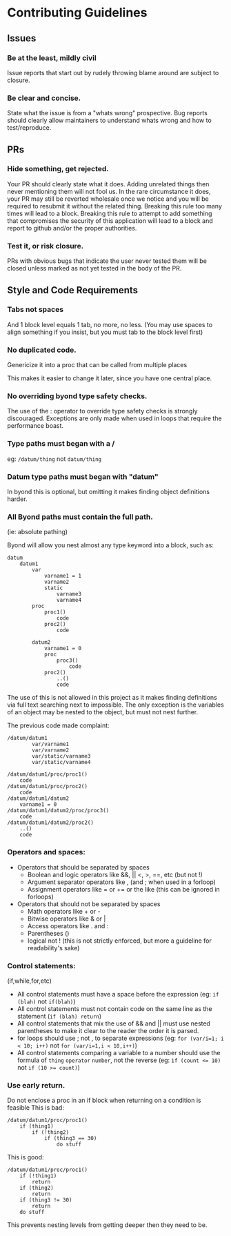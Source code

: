 # Contributing Guidelines

## Issues

### Be at the least, mildly civil
Issue reports that start out by rudely throwing blame around are subject to closure.

### Be clear and concise.
State what the issue is from a "whats wrong" prospective.
Bug reports should clearly allow maintainers to understand whats wrong and how to test/reproduce.

## PRs

### Hide something, get rejected.
Your PR should clearly state what it does. Adding unrelated things then never mentioning them will not fool us. In the rare circumstance it does, your PR may still be reverted wholesale once we notice and you will be required to resubmit it without the related thing.
Breaking this rule too many times will lead to a block.
Breaking this rule to attempt to add something that compromises the security of this application will lead to a block and report to github and/or the proper authorities.

### Test it, or risk closure.
PRs with obvious bugs that indicate the user never tested them will be closed unless marked as not yet tested in the body of the PR.

## Style and Code Requirements

### Tabs not spaces
And 1 block level equals 1 tab, no more, no less.
(You may use spaces to align something if you insist, but you must tab to the block level first)

### No duplicated code.
Genericize it into a proc that can be called from multiple places

This makes it easier to change it later, since you have one central place.

### No overriding byond type safety checks.
The use of the : operator to override type safety checks is strongly discouraged.
Exceptions are only made when used in loops that require the performance boast.

### Type paths must began with a /
eg: `/datum/thing` not `datum/thing`

### Datum type paths must began with "datum"
In byond this is optional, but omitting it makes finding object definitions harder.

### All Byond paths must contain the full path.
(ie: absolute pathing)

Byond will allow you nest almost any type keyword into a block, such as:

````
datum
	datum1
		var
			varname1 = 1
			varname2
			static
				varname3
				varname4
		proc
			proc1()
				code
			proc2()
				code
		
		datum2
			varname1 = 0
			proc
				proc3()
					code
			proc2()
				..()
				code
````

The use of this is not allowed in this project as it makes finding definitions via full text searching next to impossible. The only exception is the variables of an object may be nested to the object, but must not nest further.

The previous code made complaint:

````
/datum/datum1
		var/varname1
		var/varname2
		var/static/varname3
		var/static/varname4

/datum/datum1/proc/proc1()
	code
/datum/datum1/proc/proc2()
	code
/datum/datum1/datum2
	varname1 = 0
/datum/datum1/datum2/proc/proc3()
	code
/datum/datum1/datum2/proc2()
	..()
	code
````

### Operators and spaces:
* Operators that should be separated by spaces
	* Boolean and logic operators like &&, || <, >, ==, etc (but not !)
	* Argument separator operators like , (and ; when used in a forloop)
	* Assignment operators like = or += or the like (this can be ignored in forloops)
* Operators that should not be separated by spaces
	* Math operators like + or -
	* Bitwise operators like & or |
	* Access operators like . and :
	* Parentheses ()
	* logical not !
(this is not strictly enforced, but more a guideline for readability's sake)
	
### Control statements:
(if,while,for,etc)

* All control statements must have a space before the expression (eg: `if (blah)` not `if(blah)`)
* All control statements must not contain code on the same line as the statement (`if (blah) return`)
* All control statements that mix the use of && and || must use nested parentheses to make it clear to the reader the order it is parsed.
* for loops should use ; not , to separate expressions (eg: `for (var/i=1; i < 10; i++)` not `for (var/i=1,i < 10,i++)`)
* All control statements comparing a variable to a number should use the formula of `thing` `operator` `number`, not the reverse (eg: `if (count <= 10)` not `if (10 >= count)`)

### Use early return.
Do not enclose a proc in an if block when returning on a condition is feasible
This is bad:
````
/datum/datum1/proc/proc1()
	if (thing1)
		if (!thing2)
			if (thing3 == 30)
				do stuff
````
This is good:
````
/datum/datum1/proc/proc1()
	if (!thing1)
		return
	if (thing2)
		return
	if (thing3 != 30)
		return
	do stuff
````
This prevents nesting levels from getting deeper then they need to be.

